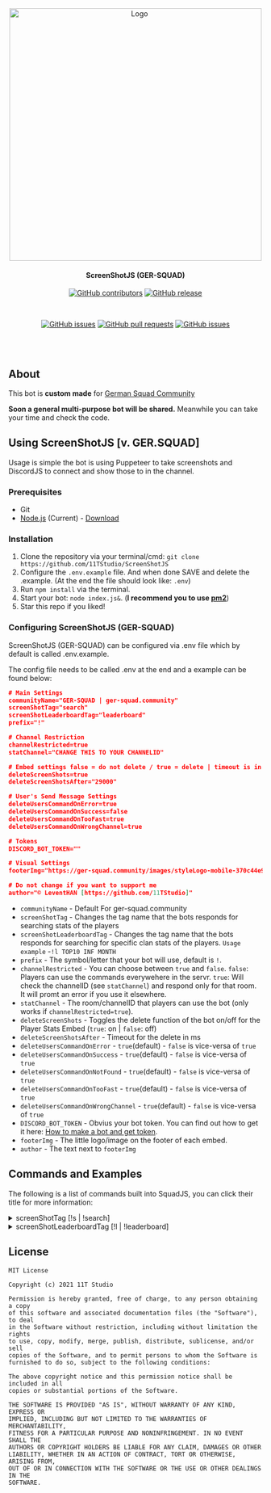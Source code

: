<div align="center">

<img src="https://i.imgur.com/B1RjBvq.png" alt="Logo" width="500"/>

#### ScreenShotJS (GER-SQUAD)
[![GitHub contributors](https://img.shields.io/github/contributors/11TStudio/ScreenShotJS.svg?style=flat-square)](https://github.com/11TStudio/ScreenShotJS/graphs/contributors)
[![GitHub release](https://img.shields.io/github/license/11TStudio/ScreenShotJS.svg?style=flat-square)](https://github.com/11TStudio/ScreenShotJS/blob/master/LICENSE)

<br>

[![GitHub issues](https://img.shields.io/github/issues/11TStudio/ScreenShotJS.svg?style=flat-square)](https://github.com/11TStudio/ScreenShotJS/issues)
[![GitHub pull requests](https://img.shields.io/github/issues-pr-raw/11TStudio/ScreenShotJS.svg?style=flat-square)](https://github.com/11TStudio/ScreenShotJS/pulls)
[![GitHub issues](https://img.shields.io/github/stars/11TStudio/ScreenShotJS.svg?style=flat-square)](https://github.com/11TStudio/ScreenShotJS/stargazers)



<br><br>
</div>

## About
This bot is **custom made** for <a href="https://ger-squad.community/" target="_blank">German Squad Community</a>

**Soon a general multi-purpose bot will be shared.** 
Meanwhile you can take your time and check the code.

## Using ScreenShotJS [v. GER.SQUAD]
Usage is simple the bot is using Puppeteer to take screenshots and DiscordJS to connect and show those to in the channel.

### Prerequisites
 * Git
 * [Node.js](https://nodejs.org/en/) (Current) - [Download](https://nodejs.org/en/)

### Installation
1. Clone the repository via your terminal/cmd: ```git clone https://github.com/11TStudio/ScreenShotJS```
2. Configure the `.env.example` file. And when done SAVE and delete the .example. (At the end the file should look like: `.env`)
3. Run `npm install` via the terminal.
4. Start your bot: `node index.js&`. (**I recommend you to use [pm2](https://pm2.keymetrics.io)**)
5. Star this repo if you liked!

### Configuring ScreenShotJS (GER-SQUAD)
ScreenShotJS (GER-SQUAD) can be configured via .env file which by default is called .env.example.

The config file needs to be called .env at the end and a example can be found below:
```json
# Main Settings
communityName="GER-SQUAD | ger-squad.community"
screenShotTag="search"
screenShotLeaderboardTag="leaderboard"
prefix="!"

# Channel Restriction
channelRestricted=true
statChannel="CHANGE THIS TO YOUR CHANNELID"

# Embed settings false = do not delete / true = delete | timeout is in milliseconds
deleteScreenShots=true
deleteScreenShotsAfter="29000"

# User's Send Message Settings
deleteUsersCommandOnError=true
deleteUsersCommandOnSuccess=false
deleteUsersCommandOnTooFast=true
deleteUsersCommandOnWrongChannel=true

# Tokens
DISCORD_BOT_TOKEN=""

# Visual Settings
footerImg="https://ger-squad.community/images/styleLogo-mobile-370c44e9b3f240ce666358e1e299707154cda826.png"

# Do not change if you want to support me
author="©️ LeventHAN [https://github.com/11TStudio]"
```
 * `communityName` - Default For ger-squad.community
 * `screenShotTag` - Changes the tag name that the bots responds for searching stats of the players
 * `screenShotLeaderboardTag` - Changes the tag name that the bots responds for searching for specific clan stats of the players. `Usage example` -`!l TOP10 INF MONTH`
 * `prefix` - The symbol/letter that your bot will use, default is `!`.
 * `channelRestricted` - You can choose between `true` and `false`. `false`: Players can use the commands everywehere in the servr. `true`: Will check the channelID (see `statChannel`) and respond only for that room. It will promt an error if you use it elsewhere.
 * `statChannel` - The room/channelID that players can use the bot (only works if `channelRestricted=true`).
 * `deleteScreenShots` - Toggles the delete function of the bot on/off for the Player Stats Embed (`true`: on | `false`: off)
 * `deleteScreenShotsAfter` - Timeout for the delete in ms
 * `deleteUsersCommandOnError` - `true`(default) - `false` is vice-versa of `true`
 * `deleteUsersCommandOnSuccess` - `true`(default) - `false` is vice-versa of `true`
 * `deleteUsersCommandOnNotFound` - `true`(default) - `false` is vice-versa of `true`
 * `deleteUsersCommandOnTooFast` - `true`(default) - `false` is vice-versa of `true`
 * `deleteUsersCommandOnWrongChannel` - `true`(default) - `false` is vice-versa of `true`
 * `DISCORD_BOT_TOKEN` - Obvius your bot token. You can find out how to get it here: [How to make a bot and get token](https://www.writebots.com/discord-bot-token/).
 * `footerImg` - The little logo/image on the footer of each embed.
 * `author` - The text next to `footerImg`


## Commands and Examples
The following is a list of commands built into SquadJS, you can click their title for more information:

<details>
      <summary>screenShotTag [!s | !search]</summary>
      <h2>Search for players statistics</h2>
      <p>The <code>search</code> command will automatically screenshot the players stats from your stat page.</p>
      <h3>Example GIF</h3>
       <div align="center">
       <img src="https://i.gyazo.com/1f63c9f9f30d6afc7fdcc17590917584.gif" alt="Example !search"/>
       </div>
</details>
<details>
      <summary>screenShotLeaderboardTag [!l | !leaderboard]</summary>
      <h2>Search for specific clan's players statistics</h2>
      <p>The <code>sclan</code> command usage is as following: 
      <pre><code>
      !leaderboard [TOP10/TOP20/TOP30] [INF/VEH] [ALL/MONTH/WEEK]
      // OR
      !l [TOP10/TOP20/TOP30] [INF/VEH] [ALL/MONTH/WEEK]
      </code></pre>
      <h3>Example GIF</h3>
       <div align="center">
       <img src="https://i.gyazo.com/dd47b14a0ac13220eeb0887ea9f56df3.gif" alt="Example !leaderboard"/>
       </div>
</details>


## License
```
MIT License

Copyright (c) 2021 11T Studio

Permission is hereby granted, free of charge, to any person obtaining a copy
of this software and associated documentation files (the "Software"), to deal
in the Software without restriction, including without limitation the rights
to use, copy, modify, merge, publish, distribute, sublicense, and/or sell
copies of the Software, and to permit persons to whom the Software is
furnished to do so, subject to the following conditions:

The above copyright notice and this permission notice shall be included in all
copies or substantial portions of the Software.

THE SOFTWARE IS PROVIDED "AS IS", WITHOUT WARRANTY OF ANY KIND, EXPRESS OR
IMPLIED, INCLUDING BUT NOT LIMITED TO THE WARRANTIES OF MERCHANTABILITY,
FITNESS FOR A PARTICULAR PURPOSE AND NONINFRINGEMENT. IN NO EVENT SHALL THE
AUTHORS OR COPYRIGHT HOLDERS BE LIABLE FOR ANY CLAIM, DAMAGES OR OTHER
LIABILITY, WHETHER IN AN ACTION OF CONTRACT, TORT OR OTHERWISE, ARISING FROM,
OUT OF OR IN CONNECTION WITH THE SOFTWARE OR THE USE OR OTHER DEALINGS IN THE
SOFTWARE.

```

